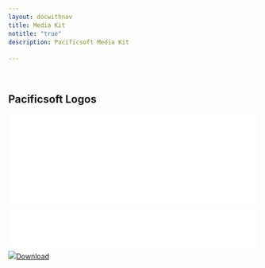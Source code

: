 ```yaml
---
layout: docwithnav
title: Media Kit
notitle: "true"
description: Pacificsoft Media Kit

---
```


<br/>

## Pacificsoft Logos

<div class="mediakit-logos">
    <div class="mediakit-logo">
        <div class="logo-container logo-blue">
            <img src="/images/pacificsoft_logo.svg">
        </div>    
    </div>
    <div class="mediakit-logo">
        <div class="logo-container logo-white">
            <img src="/images/pacificsoft_logo.svg">
        </div>    
    </div>
    <div class="mediakit-logo">
        <div class="logo-container logo-black">
            <img src="/images/pacificsoft_logo.svg">
        </div>
    </div>
</div>

<div class="mediakit-block">
    <div>
        <a class="button accent" href="ThingsBoard_Logos.zip" target="_blank"><img src="/images/thingsboard_min_white.svg">Download</a>
    </div>     
</div>

<br/>
<br/>


